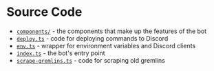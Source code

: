 # Source Code

- [`components/`](./components/) - the components that make up the features of the bot
- [`deploy.ts`](./deploy.ts) - code for deploying commands to Discord
- [`env.ts`](./env.ts) - wrapper for environment variables and Discord clients
- [`index.ts`](./index.ts) - the bot's entry point
- [`scrape-gremlins.ts`](./scrape-gremlins.ts) - code for scraping old gremlins
